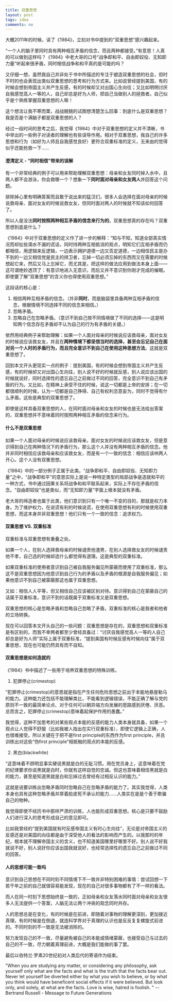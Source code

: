 ```yaml
---
title: 双重思想
layout: post
tags: idea
comments: no
---
```


<!-- 本文跟很久之前写的双重标准会有些重复的地方。 -->

大概2011年的时候，读了《1984》，立刻对书中提到的“双重思想”感兴趣起来。

“一个人的脑子里同时具有两种相互矛盾的信念，而且两种都接受。”有意思！人真的可以做到这样吗？《1984》中老大哥的口号“战争即和平、自由即奴役、无知即力量”听起来很矛盾，同时相信战争和和平真的是可能的吗？

又仔细一想，虽然我自己并非处于书中所描述的专注于塑造双重思想的社会，但时不时的也会表现出类似双重思想的思考和行为方式来。比如说曾经提到美国，有的时候会想到帝国主义并产生反感，有的时候却又对出国心生向往；又比如明明讨厌自我感觉高人一等的人，自己却总是好为人师，把自己当做别人的拯救者。自己似乎是个熟练掌握双重思想的人嘛！

这个想法让我不寒而栗，战战兢兢的试图想清楚怎么回事：到底什么是双重思想？我是否是个满脑子都是双重思想的人？

经过一段时间的思考之后，我觉得《1984》中对于双重思想的定义并不清晰，书中举出的一些例子对读者的理解也有些误导作用。相对于双重思想，我自己的许多思想和行为（如好为人师且自我感觉良好）更符合双重标准的定义，无来由的觉得似乎还能抢救一下……

#### 澄清定义 - “同时相信”带来的误解
有一个非常经典的例子可以用来帮助理解双重思想：母亲和女友同时掉入水中，且两人都不会游泳，你会救哪一个？想象一下**同时面对母亲和女友两人**并回答这个问题。

排除掉心里有明确答案而且敢于说出来的猛汉们，很多人会选择在面对母亲的时候说救母亲、面对女友的时候说救女友，但同时面对两人的时候就不知该如何回答了。

所以人是没法**同时按照两种相互矛盾的信念来行为的**。双重思想真的存在吗？双重思想到底是什么？

《1984》中对于双重思想的定义作了进一步的解释：“知与不知，知道全部真实情况而却扯些滴水不漏的谎话，同时持两种互相抵消的观点，明知它们互相矛盾而仍都相信，用逻辑来反逻辑，一边表示拥护道德一边又否定道德，一边相信民主是办不到的一边又相信党是民主的捍卫者，忘掉一切必须忘掉的东西而又在需要的时候想起它来，然后又马上忘掉它，而尤其是，把这样的做法应用到做法本身上面——这可谓绝妙透顶了：有意识地进入无意识，而后又并不意识到你刚才完成的催眠。即使要了解“双重思想”的含义你也得使用双重思想。”

这段话的核心是：

1. 相信两种互相矛盾的信念。（并非**同时**，而是脑袋里具备两种互相矛盾的信念，根据情境不同选择不同的信念来相信。）
2. 忽略矛盾。
3. 忽略自己在忽略矛盾。（意识不到自己按不同情境做了不同的选择——这是明知两个信念存在矛盾却不认为自己的行为有矛盾的关键。）

依然用经典例子来帮助理解：如果一个人面对母亲的时候说应该救母亲，面对女友的时候说应该救女友，并且在**两种情境下都坚信当时的选择，甚至会忘记自己在面对另一个人时的矛盾行为，而且完全意识不到自己在使用这种思想方法**。这就是双重思想了。

回到本文开头更现实一点的例子：提到美国，有的时候会想到帝国主义并产生反感，有的时候却又对出国心生向往，别人说不好的时候就反感，别人说应该出国的时候就说好，同时选择性的遗忘自己之前做过不同的回答，完全意识不到自己有矛盾的行为。又比如，在精神上承受不住的时候，说这一切都是上帝的安排；在一切都很顺利的时候，认为一切都是自己挣得、自己有权利恣意妄为，同时不觉得有什么矛盾。这些是典型的双重思想了。

即使是这样具备双重思想的人，在同时面对母亲和女友的时候也是无法给出答案的，双重思想并不意味着同时按照两种相互矛盾的信念来行为。

#### 什么不是双重思想
如果一个人面对母亲的时候说应该救母亲，面对女友的时候说应该救女友，但是意识得到自己在两种情况下的矛盾行为，那么这个人并没有两种相互矛盾的信念。他并非同时相信应该救母亲和应该救女友，而是有一个一致的信念：相信应该哄两人开心。这个人没有双重思想。

《1984》中的一部分例子正属于此类。“战争即和平、自由即奴役、无知即力量”之中，“战争即和平”的意思实际上是说一种特定类型的局部战争是造就和平的一种方式，书中通过因果关系将战争和和平联系起来，实际上不存在矛盾的信念。“自由即奴役”也是类似，而“无知即力量”字面上根本就没有矛盾。

老大哥的缔造者也属于此类，他们意识到只有一个唯一不变的目的，那就是权力本身。为了维护权力，在说谎有利的时候说谎，在使用双重思想有利的时候使用双重思想，而这本身并非双重思想！他们只有一个一致的信念：追求权力。

<!-- 长久统治的基础在于一贯正确，但由于没有政府能够一贯正确，总是要纠正错误同时又不承认自己有错误，双重思想也被应用于此。 -->

#### 双重思想 VS. 双重标准

双重标准与双重思想有重叠之处。

如果一个人，在别人选择救母亲的时候谴责他渣男，在别人选择救女友的时候谴责他不孝，自己选的时候却选什么都觉得有道理。这是典型的双重标准。

如果双重标准的使用者意识到自己被自我服务偏见所蒙蔽而使用了双重标准，那么这不是双重思想因为他意识到自己行为的矛盾以及矛盾的根源是自我服务偏见；如果他意识不到自己被蒙蔽那这也属于双重思想。

又如：相信人人平等，但又相信自己应该被区别对待。意识得到自己在蒙蔽自己的话属于双重标准，意识不到的话既属于双重标准又是双重思想。

双重思想的核心是忽略矛盾和忽略自己忽略了矛盾，双重标准的核心是我者和他者的立场转换。

现在可以回答本文开头自己的一些问题：双重思想是存在的，双重思想和双重标准是有区别的，而我不幸两者都至少曾经具备过：“讨厌自我感觉高人一等的人自己却总是好为人师”实际上属于双重标准，“提到美国有时候反感有时候向往”属于双重思想，现在也可能仍然具有而不自知。

#### 双重思想是如何造就的

《1984》书中描述了一些用于培养双重思想的特殊训练。

1. 犯罪停止(crimestop) 

“犯罪停止(crimestop)的意思就是指在产生任何危险思想之前出于本能地悬崖勒马的能力。这种能力还包括不能理解类比，不能看到逻辑错误，不能正确了解与党的原则不一致的最简单论点、对于任何可以朝异端方向发展的思路感到厌倦、厌恶。总而言之，犯罪停止(crimestop)意味着起保护作用的愚蠢。”

我觉得，这种不加思考的对某些观点本能的反感的能力人类本身就具备，如果一个观点让人觉得不舒服（比如我被人指出在实行双重标准），即使它逻辑上正确，人也很难接受。所以关键在于把不是first principle的东西作为first principle，并且训练出对这些“伪first principle”相抵触的观点的本能的反感。

2. 黑白(blackwhite)

“这意味着不顾明显事实硬说黑就是白的无耻习惯。用在党员身上，这意味着在党的纪律要求你说黑就是白时，你就有这样自觉的忠诚。但这也意味着相信黑就是白的能力，甚至是知道黑就是白和忘掉过去曾经有过相反认识的能力。”

这就是说要训练出忽略矛盾同时忽略自己在忽略矛盾的能力了。其实我觉得，人类本身也具有这种忽略矛盾并厚着脸皮死不承认的能力……人类实在是是个善于欺骗自己的物种。

我觉得即使不经历书中那样严肃的训练，人也能形成双重思想。核心是只要不鼓励人们进行深入的思考形成自己的意见即可。

比如我曾经的“提到美国就有时反感帝国主义有时心生向往”，无论是对帝国主义的反感还是对美国的向往都是由于深受他人的看法的影响而产生的。以我那时的年纪，根本就不理解帝国主义的含义，也不知道美国哪里好哪里不好。别人说不好我就说不好，别人说好你应该出国我就说好，也经常选择性的遗忘自己之前做过不同的回答。

#### 人的思想可能一致吗

意识到自己思想在不同时刻不同情境下不一致并非特别困难的事情：尝试回想一下若干年之前的自己就很容易能发现，现在的自己对很多事物都有了不一样的看法。

而人在同一时刻下思想始终是一致的，正如母亲和女友落水同时面对母亲和女友很多人无法提供一个答案，人脑无法让两个冲突的观念同时共存。

人的思想总是在变化，有的时候是在前进，即随着对事物的理解更深刻，更加接近真理，有的时候是在倒退，就连科学界对于真理的认识也是反反复复螺旋式前进的。不同时刻的不一致是无法被消除的。

努力发现自己的不一致，尽量避免被自己的本能或情绪蒙蔽，也接受自己与过去的自己的不一致，尽力朝着真理前进，大概是我们能做的事了罢。

最后以伯特兰·罗素20世纪初对人类后代的寄语作为结束。

"When you are studying any matter, or considering any philosophy, ask yourself only what are the facts and what is the truth that the facts bear out. Never let yourself be diverted either by what you wish to believe, or by what you think would have beneficent social effects if it were believed. But look only, and solely, at what are the facts. Love is wise, hatred is foolish. " -- Bertrand Russell - Message to Future Generations



<!-- ####双重思想的定义
《1984》中对于双重思想的定义是：“一个人的脑子里同时具有两种相互矛盾的信念，而且两种都接受。”
值得注意的是：同时具有，并不意味着同时使用她们、按照它们来行为。
####解释
《1984》中对于定义做了进一步的解释：“知与不知，知道全部真实情况而却扯些滴水不漏的谎话，同时持两种互相抵消的观点，明知它们互相矛盾而仍都相信，用逻辑来反逻辑，一边表示拥护道德一边又否定道德，一边相信民主是办不到的一边又相信党是民主的捍卫者，忘掉一切必须忘掉的东西而又在需要的时候想起它来，然后又马上忘掉它，而尤其是，把这样的做法应用到做法本身上面——这可谓绝妙透顶了：有意识地进入无意识，而后又并不意识到你刚才完成的催眠。即使要了解“双重思想”的含义你也得使用双重思想。”

“党员不仅需要有正确的观点,而且需要正确的本能。要求他必须具备的各种信念和态度,有许多从来没有向他明确说明过,而且若要明确说明,势必暴露英社固有的内在矛盾。如果他是个天生正统的人——新话叫思想好(goodthinker)——他不论在什么情况下想也不用想,都会知道,正确的信念应该是什么,应该有什么感情。反正,在儿童时代就受到以犯罪停止(crimestop)、黑白(blackwhite)、双重思想(doublethink)这样的新话词汇为中心的细致的精神训练,使他不愿意也不能够对任何问题有太深太多的想法。

对于党员,不要求他有私人的感情,也不允许他有热情的减退。他应该生活在对外敌内奸感到仇恨、对胜利感到得意、对党的力量和英明感到五体投地的那种狂热情绪之中。他对简单乏味的生活所产生的不满,被有意识地引导到向外发泄出来,消失在两分钟仇恨这样的花样上。至于可能引起怀疑或造反倾向的思想,则用他早期受到的内心纪律训练而事先就加以扼杀了。这种训练的最初和最简单的一个阶段,新话叫做犯罪停止(crimestop),在孩子们很小的时候就可以进行。犯罪停止(crimestop)的意思就是指在产生任何危险思想之前出于本能地悬崖勒马的能力。这种能力还包括不能理解类比,不能看到逻辑错误,不能正确了解与英社原则不一致的最简单的论点、对于任何可以朝异端方向发展的思路感到厌倦、厌恶。总而言之,犯罪停止(crimestop)意味着起保护作用的愚蠢。但光是愚蠢还不够,还要保持充分正统,这就要求对自己的思维过程能加以控制,就象表演柔软体操的杂技演员控制自己身体一样。大洋国社会的根本信念是,老大哥全能,党一贯正确。但由于在现实生活中老大哥并不全能,党也并不一贯正确。这就需要在处理事实时要始终不懈地、时时刻刻地保持灵活性。这方面的一个关键字眼是黑白(blackwhite)。这个字眼象新话中的许多其他字眼一样,有两个相互矛盾的含义。用在对方身上,这意味着不顾明显事实硬说黑就是白的无耻习惯。用在党员身上,这意味着在党的纪律要求你说黑就是白时,你就有这样自觉的忠诚。但这也意味着相信黑就是白的能力,甚至是知道黑就是白和忘掉过去曾经有过相反认识的能力。这就要求不断窜改过去,而要窜改过去只有用那个实际上包括所有其他方法的思想方法才能做到;这在新话中叫做双重思想(doublethink)。”

“双重思想(doublethink)意味着在一个人的思想中同时保持并且接受两种相互矛盾的认识的能力。党内知识分子知道自己的记忆应向什么方向加以改变;因此他也知道他是在窜改现实。但是由于运用了双重思想,他也使自己相信现实并没有遭到侵犯。这个过程必须是自觉的,否则就不能有足够的精确性;但也必须是不自觉的,否则就会有弄虚作假的感觉,因此也有犯罪的感觉。双重思想是英社的核心思想,因为党的根本目的就是既要利用自觉欺骗,而同时又保持完全诚实的目标坚定性。有意说谎,但又真的相信这种谎言;忘掉可以拆穿这种谎言的事实,然后在必要的时候又从忘怀的深渊中把事实拉了出来,需要多久就维持多久;否认客观现实的存在,但与此同时又一直把所否认的现实估计在内——所有这一切都是绝对必要的,不可或缺。甚至在使用双重思想这个字眼的时候也必须运用双重思想。因为你使用这个字眼就是承认你在窜改现实;再来一下双重思想,你就擦掉了这个认识;如是反复,永无休止,谎言总是抢先真理一步。

过去所有的寡头政体所以丧失权力，或者是由于自己僵化，或者是由于软化。所谓僵化，就是它们变得愚蠢和狂妄起来，不能适应客观情况的变化，因而被推翻掉。所谓软化，就 是它们变得开明和胆怯起来，在应该使用武力的时候却作了让步，因此也被推翻掉了。那就是说，它们丧失权力或者是通过自觉，或者是通过不自觉。而党的成就是，它实行了一 种思想制度，能够使两种情况同时并存。党的统治要保持长久不衰，没有任何其他的思想基础。你要统治，而且要持续统治，你就必须要能够打乱现实的意识。因为统治的秘诀就是把相信自己的一贯正确同从过去错误汲取教训的能力结合起来。”

“没有人会为了废除权力而夺取权力。权力不是手段，权力是目的。” -->


<!-- 

一种情况是表面上看起来矛盾，实际上并没有矛盾。
站在老大哥的角度，他可以相信对民主的追求的同时，也相信对人民的欺骗和控制是实现民主的手段，这两者没有矛盾，因为老大哥眼里最终实现的民主是未来的民主或者部分的民主，他或者相信民主在当下是不可能的，或者相信彻底的民主是不可能的。
站在老大哥的角度，他也可以如书中所说相信权力是唯一和终极的追求。

一种情况是确实两种信念是矛盾的，但是使用者意识不到矛盾。
	一种情况是表面上的信念看起来矛盾，实际上思想深处的信念并非如是，也不存在矛盾。使用者只是在适当的时候使用对自己有利的信念，实际上他相信的是对自己有利，而非具体的信念。
	一种情况是使用者受到如书中所描述的训练，导致在某些情景下按相反的信念行事。



一方面，我相信人们应该消除偏见（包括种族偏见，性别偏见，民族偏见，国家偏见等等），另一方面，我仍然相信作为一国之民，应该努力增强自己的国家，至少是完全从实用的角度来看也应该这么做。

关键就在于不同时和不同情境！时间和情境只要一方面不同人就可以根据  不同的信念来行为。

商人一方面赚钱，政客一方面攫取权力，另一方面又随时转换成发自内心的相信为人民服务、为社会做贡献。一方面随时享受“身为人上人”的优越感，一方面在其可能表现出来对别人造成危害的时候立即停止并真心诚意的转换为爱人如己。更深层的信念其实是：认为在不伤害别人的时候享受一下无可厚非，认为人性中的弱点不能消除、认为别人都是这样。一方面满足自己的欲望，另一方面随时转换成爱人如己。


自我欺骗，停止思考，忽视矛盾，等等。一般人们在认知失调的时候，会尽力寻找一致，停止这个过程就是双重思想吗？

如果双重思想并不真的存在，或者并不真的广泛存在，那么讨论它有意义吗？如果没有意义，那么讨论什么有意义？日常生活中类似双重思想的行为吗？它到底是什么？
应该如何对待？自己应该实行双重思想吗？如何对待别人实行双重思想？


经常会跟双重标准混淆。一定程度上也有联系。




Never let yourself be diverted by what you wish to believe : not by your emotions, not by your position in some issue, not by what other people want you to believe, not by what you think if you believe it other people will be happy! 

There are problems in this statement, such as, are facts people's interpretations? how to love? 

Writing and talking is not about providing a final, correct, perfect answer to any matter or issue, but an approaching procedure to truth.   -->

<!---
很多成功的企业都玩这一套，为自己讲一个动听的故事，包含“努力、奉献、机缘、天分”等等美好的事物，却不谈商业竞争的残酷、决策中的黑幕，并不是因为他们欺骗大家，而是他们确实两者都相信，既相信那些看起来美好的事物是不可或缺的，又同时心狠手辣的解决残酷的竞争带来的各种问题。他们是实用主义者，他们明白美好的事物说出来会有积极的效果，所以只说了其中的一部分，所有的宣传都是如此，从公司到政权。-->



